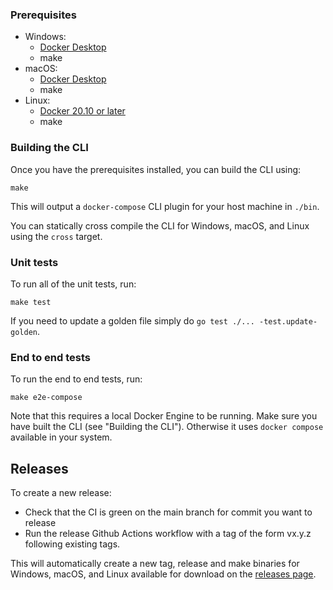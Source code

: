 
### Prerequisites

* Windows:
  * [Docker Desktop](https://hub.docker.com/editions/community/docker-ce-desktop-windows)
  * make
* macOS:
  * [Docker Desktop](https://hub.docker.com/editions/community/docker-ce-desktop-mac)
  * make
* Linux:
  * [Docker 20.10 or later](https://docs.docker.com/engine/install/)
  * make

### Building the CLI

Once you have the prerequisites installed, you can build the CLI using:

```console
make
```

This will output a `docker-compose` CLI plugin for your host machine in `./bin`.

You can statically cross compile the CLI for Windows, macOS, and Linux using the
`cross` target.

### Unit tests

To run all of the unit tests, run:

```console
make test
```

If you need to update a golden file simply do `go test ./... -test.update-golden`.

### End to end tests

To run the end to end tests, run:

```console
make e2e-compose
```

Note that this requires a local Docker Engine to be running.
Make sure you have built the CLI (see "Building the CLI"). Otherwise it uses `docker compose` available in your system.

## Releases

To create a new release:
* Check that the CI is green on the main branch for commit you want to release
* Run the release Github Actions workflow with a tag of the form vx.y.z following existing tags.

This will automatically create a new tag, release and make binaries for
Windows, macOS, and Linux available for download on the
[releases page](https://github.com/docker/compose/releases).
